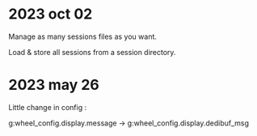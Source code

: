 
# 2023 oct 02

Manage as many sessions files as you want.

Load & store all sessions from a session directory.

# 2023 may 26

Little change in config :

g:wheel_config.display.message -> g:wheel_config.display.dedibuf_msg
